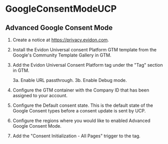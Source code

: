 # GoogleConsentModeUCP

## Advanced Google Consent Mode

1. Create a notice at https://privacy.evidon.com.

2. Install the Evidon Universal consent Platform GTM template from the Google's Community Template Gallery in GTM.

3. Add the Evidon Universal Consent Platform tag under the "Tag" section in GTM.

    3a. Enable URL passthrough.
    3b. Enable Debug mode.

4. Configure the GTM container with the Company ID that has been assigned to your account.

5. Configure the Default consent state. This is the default state of the Google Consent types before a consent update is sent by UCP.

6. Configure the regions where you would like to enabled Advanced Google Consent Mode.

7. Add the "Consent Initialization - All Pages" trigger to the tag. 
